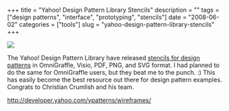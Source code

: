 +++
title = "Yahoo! Design Pattern Library Stencils"
description = ""
tags = ["design patterns", "interface", "prototyping", "stencils"]
date = "2008-06-02"
categories = ["tools"]
slug = "yahoo-design-pattern-library-stencils"
+++


<div class="tool-screenshot mb1"><a href="http://developer.yahoo.com/ypatterns/wireframes/"><img id='bluga-thumbnail-2824' class='bluga-thumbnail custom' src='http://media.konigi.com/bluga/
wt5231d4fe10fbd_custom.jpg'/></a></div><p>The Yahoo! Design Pattern Library have released <a href="http://developer.yahoo.com/ypatterns/wireframes/">stencils for design patterns</a> in OmniGraffle, Visio, PDF, PNG, and SVG format. I had planned to do the same for OmniGraffle users, but they beat me to the punch. :) This has easily become the best resource out there for design pattern examples. Congrats to Christian Crumlish and his team.</p>
  
<p><a href="http://developer.yahoo.com/ypatterns/wireframes/">http://developer.yahoo.com/ypatterns/wireframes/</a></p>
      
